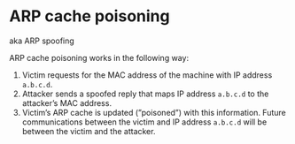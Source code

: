 # ARP cache poisoning

aka ARP spoofing

ARP cache poisoning works in the following way:

1. Victim requests for the MAC address of the machine with IP address `a.b.c.d`. 
2. Attacker sends a spoofed reply that maps IP address `a.b.c.d` to the attacker’s MAC address.
3. Victim’s ARP cache is updated (”poisoned”) with this information. Future communications between the victim and IP address `a.b.c.d` will be between the victim and the attacker.
